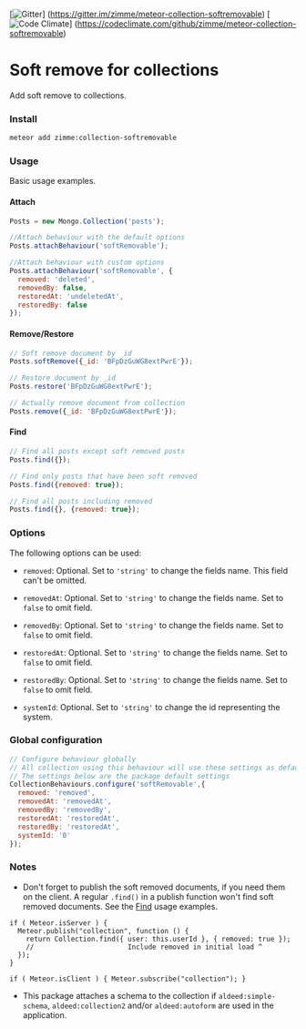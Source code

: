 [![Gitter](https://img.shields.io/badge/gitter-join_chat-brightgreen.svg)]
(https://gitter.im/zimme/meteor-collection-softremovable)
[![Code Climate](https://img.shields.io/codeclimate/github/zimme/meteor-collection-softremovable.svg)]
(https://codeclimate.com/github/zimme/meteor-collection-softremovable)

# Soft remove for collections

Add soft remove to collections.

### Install
```sh
meteor add zimme:collection-softremovable
```

### Usage

Basic usage examples.

#### Attach

```js
Posts = new Mongo.Collection('posts');

//Attach behaviour with the default options
Posts.attachBehaviour('softRemovable');

//Attach behaviour with custom options
Posts.attachBehaviour('softRemovable', {
  removed: 'deleted',
  removedBy: false,
  restoredAt: 'undeletedAt',
  restoredBy: false
});
```

#### Remove/Restore

```js
// Soft remove document by _id
Posts.softRemove({_id: 'BFpDzGuWG8extPwrE'});

// Restore document by _id
Posts.restore('BFpDzGuWG8extPwrE');

// Actually remove document from collection
Posts.remove({_id: 'BFpDzGuWG8extPwrE'});
```

#### Find

```js
// Find all posts except soft removed posts
Posts.find({});

// Find only posts that have been soft removed
Posts.find({removed: true});

// Find all posts including removed
Posts.find({}, {removed: true});
```

### Options

The following options can be used:

* `removed`: Optional. Set to `'string'` to change the fields name.
  This field can't be omitted.

* `removedAt`: Optional. Set to `'string'` to change the fields name.
  Set to `false` to omit field.

* `removedBy`: Optional. Set to `'string'` to change the fields name.
  Set to `false` to omit field.

* `restoredAt`: Optional. Set to `'string'` to change the fields name.
  Set to `false` to omit field.

* `restoredBy`: Optional. Set to `'string'` to change the fields name.
  Set to `false` to omit field.

* `systemId`: Optional. Set to `'string'` to change the id representing the
  system.

### Global configuration

```js
// Configure behaviour globally
// All collection using this behaviour will use these settings as defaults
// The settings below are the package default settings
CollectionBehaviours.configure('softRemovable',{
  removed: 'removed',
  removedAt: 'removedAt',
  removedBy: 'removedBy',
  restoredAt: 'restoredAt',
  restoredBy: 'restoredAt',
  systemId: '0'
});
```

### Notes

* Don't forget to publish the soft removed documents, if you need them on the
  client. A regular `.find()` in a publish function won't find soft removed
  documents. See the [Find](#find) usage examples.

```
if ( Meteor.isServer ) {
  Meteor.publish("collection", function () {
    return Collection.find({ user: this.userId }, { removed: true });
    //                       Include removed in initial load ^
  });
}

if ( Meteor.isClient ) { Meteor.subscribe("collection"); }
```

* This package attaches a schema to the collection if `aldeed:simple-schema`,
  `aldeed:collection2` and/or `aldeed:autoform` are used in the application.
